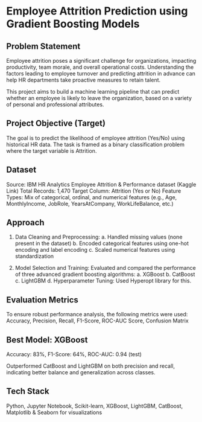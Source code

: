 # Employee Attrition Prediction using Gradient Boosting Models

## Problem Statement

Employee attrition poses a significant challenge for organizations, impacting productivity, team morale, and overall operational costs. Understanding the factors leading to employee turnover and predicting attrition in advance can help HR departments take proactive measures to retain talent.

This project aims to build a machine learning pipeline that can predict whether an employee is likely to leave the organization, based on a variety of personal and professional attributes.

## Project Objective (Target)

The goal is to predict the likelihood of employee attrition (Yes/No) using historical HR data. The task is framed as a binary classification problem where the target variable is Attrition.

## Dataset

Source: IBM HR Analytics Employee Attrition & Performance dataset (Kaggle Link)
Total Records: 1,470
Target Column: Attrition (Yes or No)
Feature Types: Mix of categorical, ordinal, and numerical features (e.g., Age, MonthlyIncome, JobRole, YearsAtCompany, WorkLifeBalance, etc.)

## Approach

1. Data Cleaning and Preprocessing:
  a. Handled missing values (none present in the dataset)
  b. Encoded categorical features using one-hot encoding and label encoding
  c. Scaled numerical features using standardization

2. Model Selection and Training: Evaluated and compared the performance of three advanced gradient boosting algorithms:
  a. XGBoost
  b. CatBoost
  c. LightGBM
  d. Hyperparameter Tuning: Used Hyperopt library for this.

## Evaluation Metrics

To ensure robust performance analysis, the following metrics were used:
Accuracy, Precision, Recall, F1-Score, ROC-AUC Score, Confusion Matrix

## Best Model: XGBoost
Accuracy: 83%, F1-Score: 64%, ROC-AUC: 0.94 (test)

Outperformed CatBoost and LightGBM on both precision and recall, indicating better balance and generalization across classes.

## Tech Stack
Python, Jupyter Notebook, Scikit-learn, XGBoost, LightGBM, CatBoost, Matplotlib & Seaborn for visualizations
